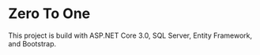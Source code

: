 <h1>Zero To One</h1>
    <p>This project is build with ASP.NET Core 3.0, SQL Server, Entity Framework, and Bootstrap.</p>